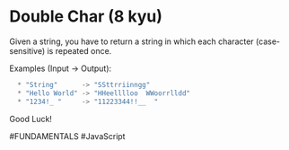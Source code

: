 # Double Char (8 kyu)

Given a string, you have to return a string in which each character (case-sensitive) is repeated once.

Examples (Input -> Output):
```JavaScript
  * "String"      -> "SSttrriinngg"
  * "Hello World" -> "HHeelllloo  WWoorrlldd"
  * "1234!_ "     -> "11223344!!__  "
```
Good Luck!

#FUNDAMENTALS #JavaScript